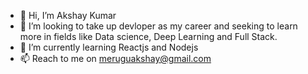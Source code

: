 - 👋 Hi, I’m Akshay Kumar
- 👀 I’m looking to take up devloper as my career and seeking  to learn more in fields like Data science, Deep Learning and Full Stack.
- 🌱 I’m currently learning Reactjs and Nodejs
- 📫 Reach to me on meruguakshay@gmail.com

<!---
Merugu03/Merugu03 is a ✨ special ✨ repository because its `README.md` (this file) appears on your GitHub profile.
You can click the Preview link to take a look at your changes.
--->
